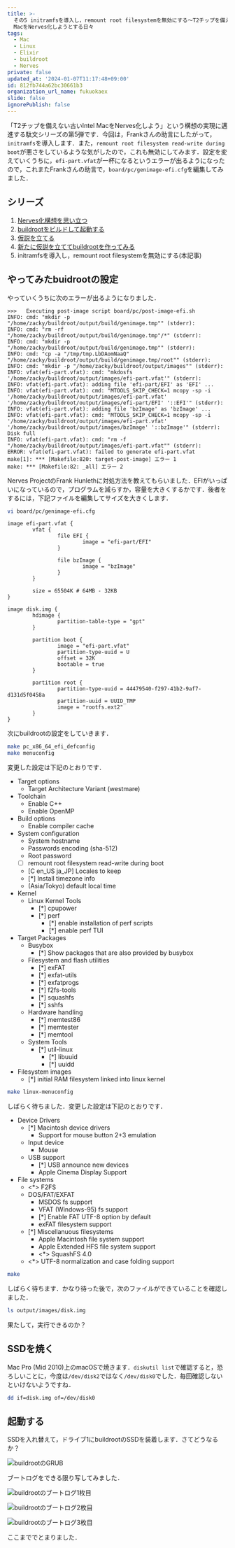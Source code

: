 ```yaml
---
title: >-
  その5 initramfsを導入し，remount root filesystemを無効にする〜T2チップを備えない古いIntel
  MacをNerves化しようとする日々
tags:
  - Mac
  - Linux
  - Elixir
  - buildroot
  - Nerves
private: false
updated_at: '2024-01-07T11:17:48+09:00'
id: 812fb744a62bc30661b3
organization_url_name: fukuokaex
slide: false
ignorePublish: false
---
```

「T2チップを備えない古いIntel MacをNerves化しよう」という構想の実現に邁進する駄文シリーズの第5弾です．今回は，Frankさんの助言にしたがって，`initramfs`を導入します．また，`remount root filesystem read-write during boot`が悪さをしているような気がしたので，これも無効にしてみます．設定を変えていくうちに，`efi-part.vfat`が一杯になるというエラーが出るようになったので，これまたFrankさんの助言で，`board/pc/genimage-efi.cfg`を編集してみました．

## シリーズ

1. [Nerves化構想を思い立つ](https://qiita.com/zacky1972/items/d1da49dedfaafae57cbb)
1. [buildrootをビルドして起動する](https://qiita.com/zacky1972/items/4ce0032514978a7d2f1f)
1. [仮説を立てる](https://qiita.com/zacky1972/items/3d38a74c6e67b26efe6d)
1. [新たに仮説を立ててbuildrootを作ってみる](https://qiita.com/zacky1972/items/4e150e1f80e31ac69be7)
1. initramfsを導入し，remount root filesystemを無効にする(本記事)

## やってみたbuidrootの設定

やっていくうちに次のエラーが出るようになりました．

```
>>>   Executing post-image script board/pc/post-image-efi.sh
INFO: cmd: "mkdir -p "/home/zacky/buildroot/output/build/genimage.tmp"" (stderr):
INFO: cmd: "rm -rf "/home/zacky/buildroot/output/build/genimage.tmp"/*" (stderr):
INFO: cmd: "mkdir -p "/home/zacky/buildroot/output/build/genimage.tmp"" (stderr):
INFO: cmd: "cp -a "/tmp/tmp.LbDAomNaaQ" "/home/zacky/buildroot/output/build/genimage.tmp/root"" (stderr):
INFO: cmd: "mkdir -p "/home/zacky/buildroot/output/images"" (stderr):
INFO: vfat(efi-part.vfat): cmd: "mkdosfs   '/home/zacky/buildroot/output/images/efi-part.vfat'" (stderr):
INFO: vfat(efi-part.vfat): adding file 'efi-part/EFI' as 'EFI' ...
INFO: vfat(efi-part.vfat): cmd: "MTOOLS_SKIP_CHECK=1 mcopy -sp -i '/home/zacky/buildroot/output/images/efi-part.vfat' '/home/zacky/buildroot/output/images/efi-part/EFI' '::EFI'" (stderr):
INFO: vfat(efi-part.vfat): adding file 'bzImage' as 'bzImage' ...
INFO: vfat(efi-part.vfat): cmd: "MTOOLS_SKIP_CHECK=1 mcopy -sp -i '/home/zacky/buildroot/output/images/efi-part.vfat' '/home/zacky/buildroot/output/images/bzImage' '::bzImage'" (stderr):
Disk full
INFO: vfat(efi-part.vfat): cmd: "rm -f "/home/zacky/buildroot/output/images/efi-part.vfat"" (stderr):
ERROR: vfat(efi-part.vfat): failed to generate efi-part.vfat
make[1]: *** [Makefile:820: target-post-image] エラー 1
make: *** [Makefile:82: _all] エラー 2
```

Nerves ProjectのFrank Hunlethに対処方法を教えてもらいました．EFIがいっぱいになっているので，プログラムを減らすか，容量を大きくするかです．後者をするには，下記ファイルを編集してサイズを大きくします．

```bash
vi board/pc/genimage-efi.cfg
```

```
image efi-part.vfat {
        vfat {
                file EFI {
                        image = "efi-part/EFI"
                }

                file bzImage {
                        image = "bzImage"
                }
        }

        size = 65504K # 64MB - 32KB
}

image disk.img {
        hdimage {
                partition-table-type = "gpt"
        }

        partition boot {
                image = "efi-part.vfat"
                partition-type-uuid = U
                offset = 32K
                bootable = true
        }

        partition root {
                partition-type-uuid = 44479540-f297-41b2-9af7-d131d5f0458a
                partition-uuid = UUID_TMP
                image = "rootfs.ext2"
        }
}
```

次にbuildrootの設定をしていきます．

```bash
make pc_x86_64_efi_defconfig
make menuconfig
```

変更した設定は下記のとおりです．

* Target options
    * Target Architecture Variant (westmare)
* Toolchain
    * Enable C++
    * Enable OpenMP
* Build options
    * Enable compiler cache
* System configuration
    * System hostname
    * Passwords encoding (sha-512)
    * Root password
    * [ ] remount root filesystem read-write during boot
    * [C en_US ja_JP] Locales to keep
    * [*] Install timezone info
    * (Asia/Tokyo) default local time
* Kernel
    * Linux Kernel Tools
        * [*] cpupower
        * [*] perf
            * [*] enable installation of perf scripts
            * [*] enable perf TUI
* Target Packages
    * Busybox
        * [*] Show packages that are also provided by busybox
    * Filesystem and flash utilities
        * [*] exFAT
        * [*] exfat-utils
        * [*] exfatprogs
        * [*] f2fs-tools
        * [*] squashfs
        * [*] sshfs
    * Hardware handling
        * [*] memtest86
        * [*] memtester
        * [*] memtool
    * System Tools
        * [*] util-linux
            * [*] libuuid
            * [*] uuidd
* Filesystem images
    * [*] initial RAM filesystem linked into linux kernel 

```bash
make linux-menuconfig
```

しばらく待ちました．変更した設定は下記のとおりです．

* Device Drivers
    * [*] Macintosh device drivers
        * <M> Support for mouse button 2+3 emulation
    * Input device
        * <M> Mouse
    * USB support
        * [*] USB announce new devices
        * <M> Apple Cinema Display Support
* File systems
    * <*> F2FS
    * DOS/FAT/EXFAT
        * <M> MSDOS fs support
        * <M> VFAT (Windows-95) fs support
        * [*] Enable FAT UTF-8 option by default
        * <M> exFAT filesystem support
    * [*] Miscellanuous filesystems
        * <M> Apple Macintosh file system support
        * <M> Apple Extended HFS file system support
        * <*> SquashFS 4.0
    * <*> UTF-8 normalization and case folding support

```bash
make
```

しばらく待ちます．かなり待った後で，次のファイルができていることを確認しました．

```bash
ls output/images/disk.img
```

果たして，実行できるのか？

## SSDを焼く

Mac Pro (Mid 2010)上のmacOSで焼きます．`diskutil list`で確認すると，恐ろしいことに，今度は`/dev/disk2`ではなく`/dev/disk0`でした．毎回確認しないといけないようですね．

```bash
dd if=disk.img of=/dev/disk0
```

## 起動する

SSDを入れ替えて，ドライブ1にbuildrootのSSDを装着します．さてどうなるか？

![buildrootのGRUB](https://qiita-image-store.s3.ap-northeast-1.amazonaws.com/0/55223/c0dda21d-575d-9e8e-b910-26fb6b7e2bc3.jpeg)

ブートログをできる限り写してみました．

![buildrootのブートログ1枚目](https://qiita-image-store.s3.ap-northeast-1.amazonaws.com/0/55223/aa9d63cc-b804-1020-3a57-77d642714e4b.jpeg)

![buildrootのブートログ2枚目](https://qiita-image-store.s3.ap-northeast-1.amazonaws.com/0/55223/a9c882d2-dfee-081c-4e89-ce2f17b952b0.jpeg)

![buildrootのブートログ3枚目](https://qiita-image-store.s3.ap-northeast-1.amazonaws.com/0/55223/7545ca6f-0a03-09d5-0ab3-55249df8abd9.jpeg)

ここまででとまりました．
